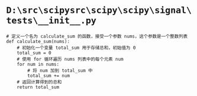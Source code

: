 # `D:\src\scipysrc\scipy\scipy\signal\tests\__init__.py`

```
# 定义一个名为 calculate_sum 的函数，接受一个参数 nums，这个参数是一个整数列表
def calculate_sum(nums):
    # 初始化一个变量 total_sum 用于存储总和，初始值为 0
    total_sum = 0
    # 使用 for 循环遍历 nums 列表中的每个元素 num
    for num in nums:
        # 将 num 加到 total_sum 中
        total_sum += num
    # 返回计算得到的总和
    return total_sum
```